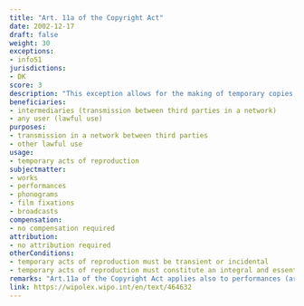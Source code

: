 ```yaml
---
title: "Art. 11a of the Copyright Act"
date: 2002-12-17
draft: false
weight: 30
exceptions:
- info51
jurisdictions:
- DK
score: 3
description: "This exception allows for the making of temporary copies, which are transient or incidental and which are an integral and essential part of a technical process for the sole purpose of enabling a transmission of a work in a network between third parties by an intermediary, or a lawful use of a work, and which have no independent economic significance." 
beneficiaries:
- intermediaries (transmission between third parties in a network)
- any user (lawful use)
purposes: 
- transmission in a network between third parties
- other lawful use
usage:
- temporary acts of reproduction
subjectmatter:
- works
- performances
- phonograms
- film fixations
- broadcasts
compensation:
- no compensation required
attribution: 
- no attribution required
otherConditions: 
- temporary acts of reproduction must be transient or incidental
- temporary acts of reproduction must constitute an integral and essential part of a technical process
remarks: "Art.11a of the Copyright Act applies also to performances (art.65(6) of the CA); sound recordings (art.66(2) of the CA); film fixations (art.67(2) of the CA) and broadcasts (art.69(3) of the CA)."
link: https://wipolex.wipo.int/en/text/464632
---
```

